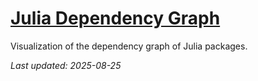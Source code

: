 


# [Julia Dependency Graph](https://nicolasloizeau.github.io/JuliaDependencyGraph/)
Visualization of the dependency graph of Julia packages.


_Last updated: 2025-08-25_
